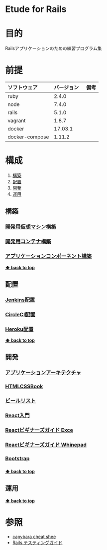 Etude for Rails
===================

# 目的 #
Railsアプリケーションのための練習プログラム集

# 前提 #
| ソフトウェア   | バージョン   | 備考        |
|:---------------|:-------------|:------------|
| ruby           |2.4.0     |             |
| node           |7.4.0     |             |
| rails          |5.1.0　　　|             |
| vagrant        |1.8.7     |             |
| docker         |17.03.1   |             |
| docker-compose |1.11.2    |             |

# 構成 #
1. [構築](#構築)
1. [配置](#配置)
1. [開発](#開発)
1. [運用](#運用)

## 構築
### [開発用仮想マシン構築](./ops/build_vagrant.md)
### [開発用コンテナ構築](./ops/build_docker.md)
### [アプリケーションコンポーネント構築](./ops/build_app_components.md)

**[⬆ back to top](#構成)**

## 配置
### [Jenkins配置](./ops/ship_jenkins.md)
### [CircleCI配置](./ops/ship_circleci.md)
### [Heroku配置](./ops/ship_heroku.md)

**[⬆ back to top](#構成)**

## 開発
### [アプリケーションアーキテクチャ](./dev/app_architecture.md)
### [HTMLCSSBook](dev/html_css_book/html_css_book.md)
### [ビールリスト](dev/beer_list/beer_list.md)
### [React入門](dev/intro_to_react/intro_to_react.md) 
### [Reactビギナーズガイド Exce](dev/react_beginners_guide/excel.md)
### [Reactビギナーズガイド Whinepad](dev/react_beginners_guide/whinepad.md)
### [Bootstrap](dev/bootstrap/bootstrap.md)

### 

**[⬆ back to top](#構成)**

## 運用
**[⬆ back to top](#運用)**

# 参照 #
+ [capybara cheat shee](https://gist.github.com/zhengjia/428105)
+ [Rails テスティングガイド](https://railsguides.jp/testing.html)